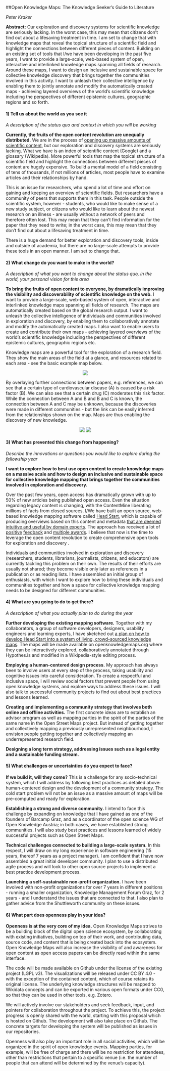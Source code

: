 ##Open Knowledge Maps: The Knowledge Seeker’s Guide to Literature

*Peter Kraker*

**Abstract:** Our exploration and discovery systems for scientific knowledge are seriously lacking. In the worst case, this may mean that citizens don’t find out about a lifesaving treatment in time. I am set to change that with knowledge maps that reveal the topical structure of a scientific field and highlight the connections between different pieces of content. Building on an existing set of tools that I/we have been developing in the past five years, I want to provide a large-scale, web-based system of open, interactive and interlinked knowledge maps spanning all fields of research. Around these maps, I want to design an inclusive and sustainable space for collective knowledge discovery that brings together the communities involved in this activity. I want to unleash their collective intelligence by enabling them to jointly annotate and modify the automatically created maps - achieving layered overviews of the world’s scientific knowledge including the perspectives of different epistemic cultures, geographic regions and so forth.

#### 1) Tell us about the world as you see it 
*A description of the status quo and context in which you will be working*

**Currently, the fruits of the open content revolution are unequally distributed.** We are in the process of [opening up massive amounts of scientific content](http://poeticeconomics.blogspot.co.at/2015/12/dramatic-growth-of-open-access-december.html), but our exploration and discovery systems are seriously lacking. What we have is an index of scientific content (Google) and a glossary (Wikipedia). More powerful tools that map the topical structure of a scientific field and highlight the connections between different pieces of content are hugely expensive. To build a mental model of a field consisting of tens of thousands, if not millions of articles, most people have to examine articles and their relationships by hand.

This is an issue for researchers, who spend a lot of time and effort on gaining and keeping an overview of scientific fields. But researchers have a community of peers that supports them in this task. People outside the scientific system, however - students, who would like to make sense of a new study subject, or citizens who would like to learn about the newest research on an illness - are usually without a network of peers and therefore often lost. This may mean that they can’t find information for the paper that they need to write; in the worst case, this may mean that they don’t find out about a lifesaving treatment in time.

There is a huge demand for better exploration and discovery tools, inside and outside of academia, but there are no large-scale attempts to provide these tools in an open manner. I am set to change that.


#### 2) What change do you want to make in the world?
*A description of what you want to change about the status quo, in the world, your personal vision for this area*

**To bring the fruits of open content to everyone, by dramatically improving the visibility and discoverability of scientific knowledge on the web.** I want to provide a large-scale, web-based system of open, interactive and interlinked knowledge maps spanning all fields of research. The maps are automatically created based on the global research output. I want to unleash the collective intelligence of individuals and communities involved in exploration and discovery, by enabling them to collaboratively annotate and modify the automatically created maps. I also want to enable users to create and contribute their own maps - achieving layered overviews of the world’s scientific knowledge including the perspectives of different epistemic cultures, geographic regions etc.

Knowledge maps are a powerful tool for the exploration of a research field. They show the main areas of the field at a glance, and resources related to each area - see the basic example map below.

<p align="center">
<img src="km_example-1.png">
</p>

By overlaying further connections between papers, e.g. references, we can see that a certain type of cardiovascular disease (A) is caused by a risk factor (B). We can also see that a certain drug (C) moderates this risk factor. While the connection between A and B and B and C is known, the connection between A and C may be unknown, because the discoveries were made in different communities - but the link can be easily inferred from the relationships shown on the map. Maps are thus enabling the discovery of new knowledge.

<p align="center">
<img src="km_example-2.png">
<img src="km_example-3.png">
</p>

#### 3) What has prevented this change from happening? 

*Describe the innovations or questions you would like to explore during the fellowship year*

**I want to explore how to best use open content to create knowledge maps on a massive scale and how to design an inclusive and sustainable space for collective knowledge mapping that brings together the communities involved in exploration and discovery.** 

Over the past few years, open access has dramatically grown with up to 50% of new articles being published open access. Even the situation regarding legacy content is changing, with the ContentMine liberating millions of facts from closed sources. I/We have built an open source, web-based knowledge mapping software called [Head Start](https://github.com/pkraker/Headstart), which is capable of producing overviews based on this content and metadata [that are deemed intuitive and useful by domain experts](http://arxiv.org/abs/1412.6462). The approach has received a lot of [positive](http://www.storybench.org/science-search-engine-visualizing-discovery-process/) [feedback](http://blogs.lse.ac.uk/impactofsocialsciences/2015/02/16/crowd-sourced-overview-visualizations-of-knowledge-domains/) and [multiple awards](http://www.know-center.tugraz.at/en/second-award-for-dissertation-of-peter-kraker/). I believe that now is the time to leverage the open content revolution to create comprehensive open tools for exploration and discovery .

Individuals and communities involved in exploration and discovery (researchers, students, librarians, journalists, citizens, and educators) are currently tackling this problem on their own. The results of their efforts are usually not shared; they become visible only later as references in a publication or as reading lists. I have assembled an initial group of enthusiasts, with which I want to explore how to bring these individuals and communities together and how a space for collective knowledge mapping needs to be designed for different communities.

#### 4) What are you going to do to get there? 

*A description of what you actually plan to do during the year*

**Further developing the existing mapping software.** Together with my collaborators, a group of software developers, designers, usability engineers and learning experts, I have sketched out [a plan on how to develop Head Start into a system of living, crowd-sourced knowledge maps](https://github.com/pkraker/open-discovery/blob/master/proposal.md). The maps will be made available on openknowledgemaps.org where they can be interactively explored, collaboratively annotated through Hypothes.is and modified in a Wikipedia-style editing process.

**Employing a human-centered design process.** My approach has always been to involve users at every step of the process, taking usability and cognitive issues into careful consideration. To create a respectful and inclusive space, I will review social factors that prevent people from using open knowledge systems, and explore ways to address these issues. I will also talk to successful community projects to find out about best practices and lessons learned.

**Creating and implementing a community strategy that involves both online and offline activities.** The first concrete ideas are to establish an advisor program as well as mapping parties in the spirit of the parties of the same name in the Open Street Maps project. But instead of getting together and collectively mapping a previously unrepresented neighbourhood, I envision people getting together and collectively mapping an underrepresented research field.

**Designing a long term strategy, addressing issues such as a legal entity and a sustainable funding stream.**
 

#### 5) What challenges or uncertainties do you expect to face?

**If we build it, will they come?** This is a challenge for any socio-technical system, which I will address by following best practices as detailed above: human-centered design and the development of a community strategy. The cold start problem will not be an issue as a massive amount of maps will be pre-computed and ready for exploration. 

**Establishing a strong and diverse community.** I intend to face this challenge by expanding on knowledge that I have gained as one of the founders of Barcamp Graz, and as a coordinator of the open science WG of Open Knowledge Austria; in both cases, we have established strong communities. I will also study best practices and lessons learned of widely successful projects such as Open Street Maps.

**Technical challenges connected to building a large-scale system.** In this respect, I will draw on my long experience in software engineering (15 years, thereof 7 years as a project manager). I am confident that I have now assembled a great initial developer community. I plan to use a distributed agile process and will look to other open source projects to implement a best practice development process.

**Launching a self-sustainable non-profit organization.** I have been involved with non-profit organizations for over 7 years in different positions - running a smaller organization, Knowledge Management Forum Graz, for 2 years - and I understand the issues that are connected to that. I also plan to gather advice from the Shuttleworth community on these issues.

#### 6) What part does openness play in your idea?

**Openness is at the very core of my idea.** Open Knowledge Maps strives to be a building block of the digital open science ecosystem, by collaborating with existing initiatives, building on top of their work, and contributing data, source code, and content that is being created back into the ecosystem. Open Knowledge Maps will also increase the visibility of and awareness for open content as open access papers can be directly read within the same interface.

The code will be made available on Github under the license of the existing project (LGPL v3). The visualizations will be released under CC BY 4.0 - with the exception of the contained content, which of course retains its original license. The underlying knowledge structures will be mapped to Wikidata concepts and can be exported in various open formats under CC0, so that they can be used in other tools, e.g. Zotero.

We will actively involve our stakeholders and seek feedback, input, and pointers for collaboration throughout the project. To achieve this, the project progress is openly shared with the world, starting with this proposal which is hosted on Github. The development will also take place on Github. The concrete targets for developing the system will be published as issues in our repositories.

Openness will also play an important role in all social activities, which will be organized in the spirit of open knowledge events. Mapping parties, for example, will be free of charge and there will be no restriction for attendees, other than restrictions that pertain to a specific venue (i.e. the number of people that can attend will be determined by the venue’s capacity).
